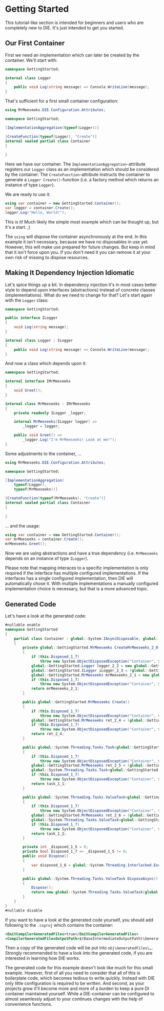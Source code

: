 # Getting Started

This tutorial-like section is intended for beginners and users who are completely new to DIE. It's just intended to get you started.

## Our First Container

First we need an implementation which can later be created by the container. We'll start with:

```csharp
namespace GettingStarted;

internal class Logger
{
    public void Log(string message) => Console.WriteLine(message);
}
```

That's sufficient for a first small container configuration:

```csharp
using MrMeeseeks.DIE.Configuration.Attributes;

namespace GettingStarted;

[ImplementationAggregation(typeof(Logger))]

[CreateFunction(typeof(Logger), "Create")]
internal sealed partial class Container
{
    
}
```

Here we have our container. The `ImplementationAggregation`-attribute registers our `Logger` class as an implementation which should be considered by the container. The `CreateFunction`-attribute instructs the container to generate a `Logger Create()`-function (i.e. a factory method which returns an instance of type `Logger`).

We are ready to use it:

```csharp
using var container = new GettingStarted.Container();
var logger = container.Create();
logger.Log("Hello, World!");
```

This is it! Much likely the simple most example which can be thought up, but it's a start. ;)

The `using` will dispose the container asynchronously at the end. In this example it isn't necessary, because we have no disposables in use yet. However, this will make use prepared for future changes. But keep in mind that it isn't force upon you. If you don't need it you can remove it at your own risk of missing to dispose resources.

## Making It Dependency Injection Idiomatic

Let's spice things up a bit. In dependency injection it's in most cases better style to depend upon interfaces (abstractions) instead of concrete classes (implementations). What do we need to change for that? Let's start again with the `Logger` class:

```csharp
namespace GettingStarted;

public interface ILogger
{
    void Log(string message);
}

internal class Logger : ILogger
{
    public void Log(string message) => Console.WriteLine(message);
}
```

And now a class which depends upon it:

```csharp
namespace GettingStarted;

internal interface IMrMeeseeks
{
    void Greet();
}

internal class MrMeeseeks : IMrMeeseeks
{
    private readonly ILogger _logger;

    internal MrMeeseeks(ILogger logger) => 
        _logger = logger;

    public void Greet() => 
        _logger.Log("I'm MrMeeseeks! Look at me!");
}
```

Some adjustments to the container, …

```csharp
using MrMeeseeks.DIE.Configuration.Attributes;

namespace GettingStarted;

[ImplementationAggregation(
    typeof(Logger), 
    typeof(MrMeeseeks))]

[CreateFunction(typeof(MrMeeseeks), "Create")]
internal sealed partial class Container
{
    
}
```

… and the usage:

```csharp
using var container = new GettingStarted.Container();
var mrMeeseeks = container.Create();
mrMeeseeks.Greet();
```

Now we are using abstractions and have a true dependency (i.e. `MrMeeseeks` depends on an instance of type `ILogger`).

Please note that mapping interaces to a specific implementation is only required if the interface has multiple configured implementations. If the interfaces has a single configured implementation, then DIE will automatically chose it. With multiple implementations a manually configured implementation choice is necessary, but that is a more advanced topic.

## Generated Code

Let's have a look at the generated code:

```csharp
#nullable enable
namespace GettingStarted
{
    partial class Container : global::System.IAsyncDisposable, global::System.IDisposable
    {
        private global::GettingStarted.MrMeeseeks CreateMrMeeseeks_2_0()
        {
            if (this.Disposed_1_7)
                throw new System.ObjectDisposedException("Container", $"[DIE] This scope \"Container\" is already disposed, so it can't create a \"global::GettingStarted.MrMeeseeks\" instance anymore.");
            global::GettingStarted.Logger logger_2_2 = new global::GettingStarted.Logger();
            global::GettingStarted.ILogger iLogger_2_3 = (global::GettingStarted.ILogger)logger_2_2;
            global::GettingStarted.MrMeeseeks mrMeeseeks_2_1 = new global::GettingStarted.MrMeeseeks(logger: iLogger_2_3);
            if (this.Disposed_1_7)
                throw new System.ObjectDisposedException("Container", $"[DIE] This scope \"Container\" is already disposed, so it can't create a \"global::GettingStarted.MrMeeseeks\" instance anymore.");
            return mrMeeseeks_2_1;
        }

        public global::GettingStarted.MrMeeseeks Create()
        {
            if (this.Disposed_1_7)
                throw new System.ObjectDisposedException("Container", $"[DIE] This scope \"Container\" is already disposed, so it can't create a \"global::GettingStarted.MrMeeseeks\" instance anymore.");
            global::GettingStarted.MrMeeseeks ret_2_4 = (global::GettingStarted.MrMeeseeks)this.CreateMrMeeseeks_2_0();
            if (this.Disposed_1_7)
                throw new System.ObjectDisposedException("Container", $"[DIE] This scope \"Container\" is already disposed, so it can't create a \"global::GettingStarted.MrMeeseeks\" instance anymore.");
            return ret_2_4;
        }

        public global::System.Threading.Tasks.Task<global::GettingStarted.MrMeeseeks> CreateAsync()
        {
            if (this.Disposed_1_7)
                throw new System.ObjectDisposedException("Container", $"[DIE] This scope \"Container\" is already disposed, so it can't create a \"global::System.Threading.Tasks.Task<global::GettingStarted.MrMeeseeks>\" instance anymore.");
            global::GettingStarted.MrMeeseeks ret_2_5 = (global::GettingStarted.MrMeeseeks)this.CreateMrMeeseeks_2_0();
            global::System.Threading.Tasks.Task<global::GettingStarted.MrMeeseeks> task_1_1 = global::System.Threading.Tasks.Task.FromResult(ret_2_5);
            if (this.Disposed_1_7)
                throw new System.ObjectDisposedException("Container", $"[DIE] This scope \"Container\" is already disposed, so it can't create a \"global::System.Threading.Tasks.Task<global::GettingStarted.MrMeeseeks>\" instance anymore.");
            return task_1_1;
        }

        public global::System.Threading.Tasks.ValueTask<global::GettingStarted.MrMeeseeks> CreateValueAsync()
        {
            if (this.Disposed_1_7)
                throw new System.ObjectDisposedException("Container", $"[DIE] This scope \"Container\" is already disposed, so it can't create a \"global::System.Threading.Tasks.ValueTask<global::GettingStarted.MrMeeseeks>\" instance anymore.");
            global::GettingStarted.MrMeeseeks ret_2_6 = (global::GettingStarted.MrMeeseeks)this.CreateMrMeeseeks_2_0();
            global::System.Threading.Tasks.ValueTask<global::GettingStarted.MrMeeseeks> task_1_2 = global::System.Threading.Tasks.ValueTask.FromResult(ret_2_6);
            if (this.Disposed_1_7)
                throw new System.ObjectDisposedException("Container", $"[DIE] This scope \"Container\" is already disposed, so it can't create a \"global::System.Threading.Tasks.ValueTask<global::GettingStarted.MrMeeseeks>\" instance anymore.");
            return task_1_2;
        }

        private int _disposed_1_5 = 0;
        private bool Disposed_1_7 => _disposed_1_5 != 0;
        public void Dispose()
        {
            var disposed_1_6 = global::System.Threading.Interlocked.Exchange(ref this._disposed_1_5, 1);
        }

        public global::System.Threading.Tasks.ValueTask DisposeAsync()
        {
            Dispose();
            return new global::System.Threading.Tasks.ValueTask(global::System.Threading.Tasks.Task.CompletedTask);
        }
    }
}
#nullable disable
```

If you want to have a look at the generated code yourself, you should add following to the `.csproj` which contains the container:

```xml
<EmitCompilerGeneratedFiles>true</EmitCompilerGeneratedFiles>
<CompilerGeneratedFilesOutputPath>$(BaseIntermediateOutputPath)\GeneratedFiles</CompilerGeneratedFilesOutputPath>
```

Then a copy of the generated code will be put into `obj\GeneratedFiles\…`. Strongly recommended to have a look into the generated code, if you are interested in learning how DIE works. 

The generated code for this example doesn't look like much for this small example. However, first of all you need to consider that all of this is boilerplate code, which becomes tedious to write quickly. Instead with DIE only little configuration is required to be written. And second, as your projects grow it'll become more and more of a burden to keep a pure DI container maintained yourself. While a DIE-container can be configured to almost seamlessly adjust to your continues changes with the help of convenience functions. 